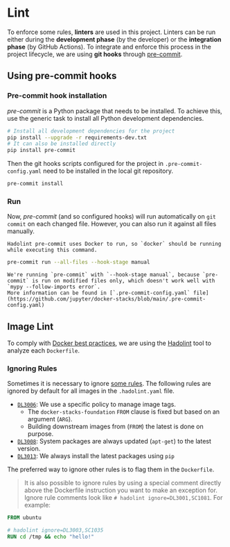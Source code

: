 # Lint

To enforce some rules, **linters** are used in this project.
Linters can be run either during the **development phase** (by the developer) or the **integration phase** (by GitHub Actions).
To integrate and enforce this process in the project lifecycle, we are using **git hooks** through [pre-commit](https://pre-commit.com/).

## Using pre-commit hooks

### Pre-commit hook installation

_pre-commit_ is a Python package that needs to be installed.
To achieve this, use the generic task to install all Python development dependencies.

```sh
# Install all development dependencies for the project
pip install --upgrade -r requirements-dev.txt
# It can also be installed directly
pip install pre-commit
```

Then the git hooks scripts configured for the project in `.pre-commit-config.yaml` need to be installed in the local git repository.

```sh
pre-commit install
```

### Run

Now, _pre-commit_ (and so configured hooks) will run automatically on `git commit` on each changed file.
However, you can also run it against all files manually.

```{note}
Hadolint pre-commit uses Docker to run, so `docker` should be running while executing this command.
```

```sh
pre-commit run --all-files --hook-stage manual
```

```{note}
We're running `pre-commit` with `--hook-stage manual`, because `pre-commit` is run on modified files only, which doesn't work well with `mypy --follow-imports error`.
More information can be found in [`.pre-commit-config.yaml` file](https://github.com/jupyter/docker-stacks/blob/main/.pre-commit-config.yaml)
```

## Image Lint

To comply with [Docker best practices](https://docs.docker.com/build/building/best-practices/),
we are using the [Hadolint](https://github.com/hadolint/hadolint) tool to analyze each `Dockerfile`.

### Ignoring Rules

Sometimes it is necessary to ignore [some rules](https://github.com/hadolint/hadolint#rules).
The following rules are ignored by default for all images in the `.hadolint.yaml` file.

- [`DL3006`][dl3006]: We use a specific policy to manage image tags.
  - The `docker-stacks-foundation` `FROM` clause is fixed but based on an argument (`ARG`).
  - Building downstream images from (`FROM`) the latest is done on purpose.
- [`DL3008`][dl3008]: System packages are always updated (`apt-get`) to the latest version.
- [`DL3013`][dl3013]: We always install the latest packages using `pip`

The preferred way to ignore other rules is to flag them in the `Dockerfile`.

> It is also possible to ignore rules by using a special comment directly above the Dockerfile instruction you want to make an exception for.
> Ignore rule comments look like `# hadolint ignore=DL3001,SC1081`.
> For example:

```dockerfile
FROM ubuntu

# hadolint ignore=DL3003,SC1035
RUN cd /tmp && echo "hello!"
```

[dl3006]: https://github.com/hadolint/hadolint/wiki/DL3006
[dl3008]: https://github.com/hadolint/hadolint/wiki/DL3008
[dl3013]: https://github.com/hadolint/hadolint/wiki/DL3013
